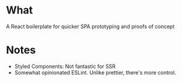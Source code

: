 # What

A React boilerplate for quicker SPA prototyping and proofs of concept

# Notes

- Styled Components: Not fantastic for SSR
- Somewhat opinionated ESLint. Unlike prettier, there's more control. 
